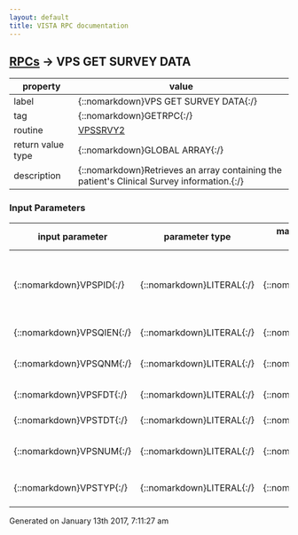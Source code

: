 ```yaml
---
layout: default
title: VISTA RPC documentation
---
```




## [RPCs](TableOfContent.md) &#8594; VPS GET SURVEY DATA 

 property | value 
--- | --- 
 label | {::nomarkdown}VPS GET SURVEY DATA{:/}
 tag | {::nomarkdown}GETRPC{:/}
 routine | [VPSSRVY2](http://code.osehra.org/dox/Routine_VPSSRVY2_source.html)
 return value type | {::nomarkdown}GLOBAL ARRAY{:/}
 description | {::nomarkdown}Retrieves an array containing the patient's Clinical Survey information.{:/}

### Input Parameters

| input parameter | parameter type | maximum data length | required | description | 
| --- | --- | --- | --- | --- | 
| {::nomarkdown}VPSPID{:/} | {::nomarkdown}LITERAL{:/} | {::nomarkdown}25{:/} | {::nomarkdown}true{:/} | {::nomarkdown}Patient ID such as the patient SSN OR DFN OR ICN OR VIC/CACfor whom the Clinical Questionnaire information is beingrequested.{:/} | 
| {::nomarkdown}VPSQIEN{:/} | {::nomarkdown}LITERAL{:/} | {::nomarkdown}9{:/} |  | {::nomarkdown}Questionnaire IEN for filtering the results.{:/} | 
| {::nomarkdown}VPSQNM{:/} | {::nomarkdown}LITERAL{:/} | {::nomarkdown}60{:/} |  | {::nomarkdown}Questionnaire Name for filtering the results.{:/} | 
| {::nomarkdown}VPSFDT{:/} | {::nomarkdown}LITERAL{:/} | {::nomarkdown}14{:/} |  | {::nomarkdown}Date From for filtering the results{:/} | 
| {::nomarkdown}VPSTDT{:/} | {::nomarkdown}LITERAL{:/} | {::nomarkdown}14{:/} |  | {::nomarkdown}Date To for filtering the results{:/} | 
| {::nomarkdown}VPSNUM{:/} | {::nomarkdown}LITERAL{:/} | {::nomarkdown}4{:/} |  | {::nomarkdown}Maxumum number of occurrences to return.{:/} | 
| {::nomarkdown}VPSTYP{:/} | {::nomarkdown}LITERAL{:/} | {::nomarkdown}7{:/} | {::nomarkdown}true{:/} | {::nomarkdown}Patient ID TYPE such as SSN or DFN OR ICN OR VIC/CAC.{:/} | 




 Generated on January 13th 2017, 7:11:27 am